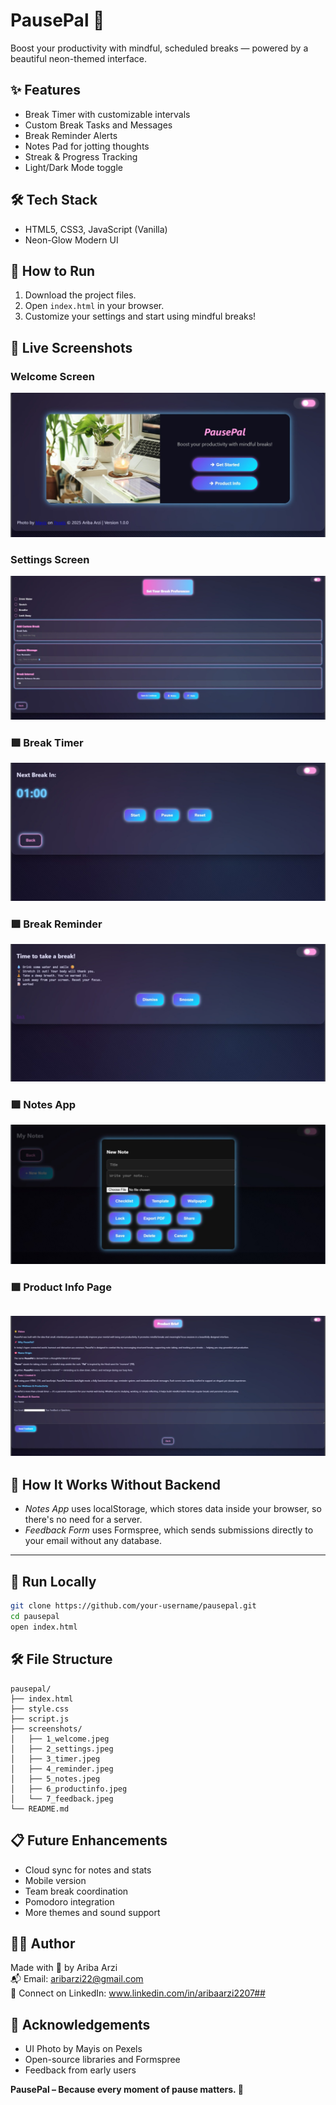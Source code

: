 # PausePal 🌸

Boost your productivity with mindful, scheduled breaks — powered by a beautiful neon-themed interface.

## ✨ Features
- Break Timer with customizable intervals
- Custom Break Tasks and Messages
- Break Reminder Alerts
- Notes Pad for jotting thoughts
- Streak & Progress Tracking
- Light/Dark Mode toggle

## 🛠️ Tech Stack
- HTML5, CSS3, JavaScript (Vanilla)
- Neon-Glow Modern UI

## 🚀 How to Run
1. Download the project files.
2. Open `index.html` in your browser.
3. Customize your settings and start using mindful breaks!

## 📸 Live Screenshots

### Welcome Screen
![Welcome Screen](welcome-light.jpeg)

### Settings Screen
![Settings Screen](settings.jpeg)

### 🟪 Break Timer
![Timer Screen](timer.jpeg)

### 🟪 Break Reminder
![Reminder Screen](break-reminder.jpeg)

### 🟪 Notes App
![Notes App](notes.jpeg)

### 🟪 Product Info Page
![Product Info](product-info.jpeg)
---

## 🧠 How It Works Without Backend

- *Notes App* uses localStorage, which stores data inside your browser, so there's no need for a server.
- *Feedback Form* uses Formspree, which sends submissions directly to your email without any database.

---

## 🚀 Run Locally

```bash
git clone https://github.com/your-username/pausepal.git
cd pausepal
open index.html
```

## 🛠️ File Structure

```
pausepal/
├── index.html
├── style.css
├── script.js
├── screenshots/
│   ├── 1_welcome.jpeg
│   ├── 2_settings.jpeg
│   ├── 3_timer.jpeg
│   ├── 4_reminder.jpeg
│   ├── 5_notes.jpeg
│   ├── 6_productinfo.jpeg
│   └── 7_feedback.jpeg
└── README.md
```

## 📋 Future Enhancements
- Cloud sync for notes and stats
- Mobile version
- Team break coordination
- Pomodoro integration
- More themes and sound support

## 🧑‍💻 Author
Made with 💖 by Ariba Arzi  
📬 Email: aribarzi22@gmail.com  
🔗 Connect on LinkedIn: www.linkedin.com/in/aribaarzi2207##  


## 🙏 Acknowledgements
- UI Photo by Mayis on Pexels  
- Open-source libraries and Formspree  
- Feedback from early users

**PausePal – Because every moment of pause matters. 🌟**
